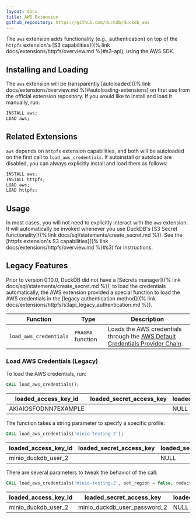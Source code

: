 ```yaml
---
layout: docu
title: AWS Extension
github_repository: https://github.com/duckdb/duckdb_aws
---
```


The `aws` extension adds functionality (e.g., authentication) on top of the `httpfs` extension's [S3 capabilities]({% link docs/extensions/httpfs/overview.md %}#s3-api), using the AWS SDK.

## Installing and Loading

The `aws` extension will be transparently [autoloaded]({% link docs/extensions/overview.md %}#autoloading-extensions) on first use from the official extension repository.
If you would like to install and load it manually, run:

```sql
INSTALL aws;
LOAD aws;
```

## Related Extensions

`aws` depends on `httpfs` extension capabilities, and both will be autoloaded on the first call to `load_aws_credentials`.
If autoinstall or autoload are disabled, you can always explicitly install and load them as follows:

```sql
INSTALL aws;
INSTALL httpfs;
LOAD aws;
LOAD httpfs;
```

## Usage

In most cases, you will not need to explicitly interact with the `aws` extension. It will automatically be invoked
whenever you use DuckDB's [S3 Secret functionality]({% link docs/sql/statements/create_secret.md %}). See the [httpfs extension's S3 capabilities]({% link docs/extensions/httpfs/overview.md %}#s3) for instructions.

## Legacy Features

Prior to version 0.10.0, DuckDB did not have a [Secrets manager]({% link docs/sql/statements/create_secret.md %}), to load the credentials automatically, the AWS extension provided
a special function to load the AWS credentials in the [legacy authentication method]({% link docs/extensions/httpfs/s3api_legacy_authentication.md %}).

| Function | Type | Description |
|---|---|-------|
| `load_aws_credentials` | `PRAGMA` function | Loads the AWS credentials through the [AWS Default Credentials Provider Chain](https://docs.aws.amazon.com/sdk-for-java/latest/developer-guide/credentials-chain.html). |

### Load AWS Credentials (Legacy)

To load the AWS credentials, run:

```sql
CALL load_aws_credentials();
```

| loaded_access_key_id | loaded_secret_access_key | loaded_session_token | loaded_region |
|----------------------|--------------------------|----------------------|---------------|
| AKIAIOSFODNN7EXAMPLE | <redacted>               | NULL                 | us-east-2     |

The function takes a string parameter to specify a specific profile:

```sql
CALL load_aws_credentials('minio-testing-2');
```

| loaded_access_key_id | loaded_secret_access_key | loaded_session_token | loaded_region |
|----------------------|--------------------------|----------------------|---------------|
| minio_duckdb_user_2  | <redacted>               | NULL                 | NULL          |

There are several parameters to tweak the behavior of the call:

```sql
CALL load_aws_credentials('minio-testing-2', set_region = false, redact_secret = false);
```

| loaded_access_key_id | loaded_secret_access_key     | loaded_session_token | loaded_region |
|----------------------|------------------------------|----------------------|---------------|
| minio_duckdb_user_2  | minio_duckdb_user_password_2 | NULL                 | NULL          |
